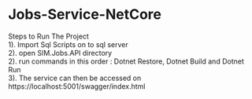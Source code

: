 # Jobs-Service-NetCore
Steps to Run The Project \
1). Import Sql Scripts on to sql server\
2). open SIM.Jobs.API directory\
2). run commands in this order : Dotnet Restore, Dotnet Build and Dotnet Run\
3). The service can then be accessed on https://localhost:5001/swagger/index.html
